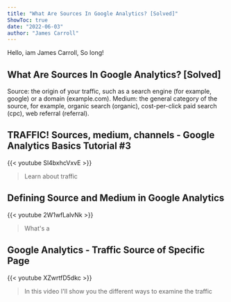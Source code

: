 ```yaml
---
title: "What Are Sources In Google Analytics? [Solved]"
ShowToc: true 
date: "2022-06-03"
author: "James Carroll" 
---
```


Hello, iam James Carroll, So long!
## What Are Sources In Google Analytics? [Solved]
Source: the origin of your traffic, such as a search engine (for example, google) or a domain (example.com). Medium: the general category of the source, for example, organic search (organic), cost-per-click paid search (cpc), web referral (referral).

## TRAFFIC! Sources, medium, channels - Google Analytics Basics Tutorial #3
{{< youtube Sl4bxhcVxvE >}}
>Learn about traffic 

## Defining Source and Medium in Google Analytics
{{< youtube 2W1wfLalvNk >}}
>What's a 

## Google Analytics - Traffic Source of Specific Page
{{< youtube XZwrtfD5dkc >}}
>In this video I'll show you the different ways to examine the traffic 

